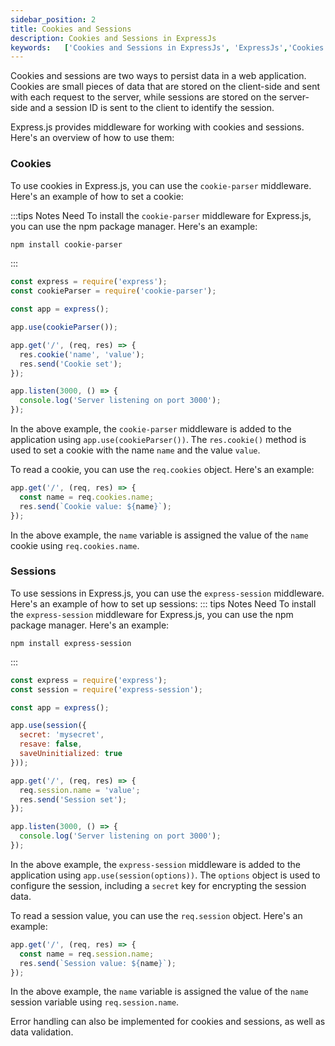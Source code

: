 ```yaml
---
sidebar_position: 2
title: Cookies and Sessions
description: Cookies and Sessions in ExpressJs
keywords:   ['Cookies and Sessions in ExpressJs', 'ExpressJs','Cookies','Sessions']
---
```




Cookies and sessions are two ways to persist data in a web application. Cookies are small pieces of data that are stored on the client-side and sent with each request to the server, while sessions are stored on the server-side and a session ID is sent to the client to identify the session.

Express.js provides middleware for working with cookies and sessions. Here's an overview of how to use them:

### Cookies
To use cookies in Express.js, you can use the `cookie-parser` middleware. Here's an example of how to set a cookie:

:::tips Notes
Need To install the `cookie-parser` middleware for Express.js, you can use the npm package manager. Here's an example:

```bash
npm install cookie-parser
```
:::

```javascript
const express = require('express');
const cookieParser = require('cookie-parser');

const app = express();

app.use(cookieParser());

app.get('/', (req, res) => {
  res.cookie('name', 'value');
  res.send('Cookie set');
});

app.listen(3000, () => {
  console.log('Server listening on port 3000');
});
```

In the above example, the `cookie-parser` middleware is added to the application using `app.use(cookieParser())`. The `res.cookie()` method is used to set a cookie with the name `name` and the value `value`.

To read a cookie, you can use the `req.cookies` object. Here's an example:

```javascript
app.get('/', (req, res) => {
  const name = req.cookies.name;
  res.send(`Cookie value: ${name}`);
});
```

In the above example, the `name` variable is assigned the value of the `name` cookie using `req.cookies.name`.

### Sessions

To use sessions in Express.js, you can use the `express-session` middleware. Here's an example of how to set up sessions:
::: tips Notes
Need To install the `express-session` middleware for Express.js, you can use the npm package manager. Here's an example:

```
npm install express-session
```
:::
```javascript
const express = require('express');
const session = require('express-session');

const app = express();

app.use(session({
  secret: 'mysecret',
  resave: false,
  saveUninitialized: true
}));

app.get('/', (req, res) => {
  req.session.name = 'value';
  res.send('Session set');
});

app.listen(3000, () => {
  console.log('Server listening on port 3000');
});
```

In the above example, the `express-session` middleware is added to the application using `app.use(session(options))`. The `options` object is used to configure the session, including a `secret` key for encrypting the session data.

To read a session value, you can use the `req.session` object. Here's an example:

```javascript
app.get('/', (req, res) => {
  const name = req.session.name;
  res.send(`Session value: ${name}`);
});
```

In the above example, the `name` variable is assigned the value of the `name` session variable using `req.session.name`.

Error handling can also be implemented for cookies and sessions, as well as data validation.